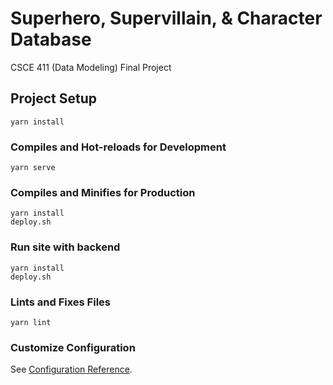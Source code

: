 # Superhero, Supervillain, & Character Database
CSCE 411 (Data Modeling) Final Project

## Project Setup
```
yarn install
```

### Compiles and Hot-reloads for Development
```
yarn serve
```

### Compiles and Minifies for Production
```
yarn install
deploy.sh
```

### Run site with backend
```
yarn install
deploy.sh
```

### Lints and Fixes Files
```
yarn lint
```

### Customize Configuration
See [Configuration Reference](https://cli.vuejs.org/config/).
